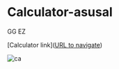 # Calculator-asusal
 

GG EZ

[Calculator link]([URL to navigate](https://gurrendi.github.io/Calculator-asusal/))

![ca](https://github.com/Gurrendi/Calculator-asusal/assets/138661139/ea8f8a28-3033-44f1-9987-3def29296a09)
